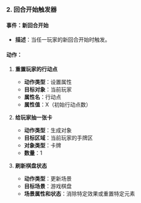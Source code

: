 ### 2. 回合开始触发器

#### 事件：新回合开始

- **描述**：当任一玩家的新回合开始时触发。

#### 动作：

1. **重置玩家的行动点**
    
    - **动作类型**：设置属性
    - **目标对象**：当前玩家
    - **属性名**：行动点
    - **属性值**：X（初始行动点数）
2. **给玩家抽一张卡**
    
    - **动作类型**：生成对象
    - **目标区域**：当前玩家的手牌区
    - **对象类型**：卡牌
    - **数量**：1
3. **刷新棋盘状态**
    
    - **动作类型**：更新场景
    - **目标场景**：游戏棋盘
    - **场景属性和状态**：消除特定效果或重置特定元素